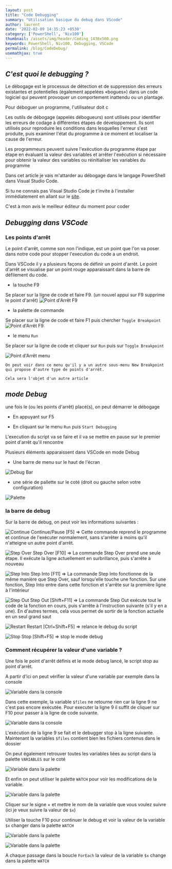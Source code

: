 ```yaml
---
layout: post
title: "Code Debugging"
summary: "Utilisation basique du debug dans VScode"
author: laurent
date: '2022-02-09 14:35:23 +0530'
category: ['PowerShell', 'Niv100']
thumbnail: /assets/img/header/Coding_1436x500.png
keywords: PowerShell, Niv100, Debugging, VSCode
permalink: /blog/CodeDebug/
usemathjax: true
---
```


## _C'est quoi le debugging ?_

Le débogage est le processus de détection et de suppression des erreurs existantes et potentielles (également appelées «bogues») dans un code logiciel qui peuvent provoquer un comportement inattendu ou un plantage.

Pour déboguer un programme, l'utilisateur doit c

Les outils de débogage (appelés débogueurs) sont utilisés pour identifier les erreurs de codage à différentes étapes de développement. Ils sont utilisés pour reproduire les conditions dans lesquelles l'erreur s'est produite, puis examiner l'état du programme à ce moment et localiser la cause de l'erreur.

Les programmeurs peuvent suivre l'exécution du programme étape par étape en évaluant la valeur des variables et arrêter l'exécution si nécessaire pour obtenir la valeur des variables ou réinitialiser les variables du programme

Dans cet article je vais m'attarder au débogage dans le langage PowerShell dans Visual Studio Code.

Si tu ne connais pas Visual Studio Code je t'invite à l'installer immédiatement en allant sur le [site](https://code.visualstudio.com/).

C'est à mon avis le meilleur éditeur du moment pour coder

## _Debugging dans VSCode_

### __Les points d'arrêt__

Le point d'arrêt, comme son non l'indique, est un point que l'on va poser dans notre code pour stopper l'execution du code a un endroit.

Dans VSCode il y a plusieurs façons de définir un point d'arrêt. Le point d'arrêt se visualise par un point rouge apparaissant dans la barre de défilement du code.

* la touche F9

Se placer sur la ligne de code et faire F9. (un nouvel appui sur F9 supprime le point d'arrêt)
![Point d'Arrêt F9](/assets/img/posts/20220209/pointarretF9.png "Point d'Arrêt F9")

* la palette de commande

Se placer sur la ligne de code et faire F1 puis chercher ```Toggle Breakpoint```
![Point d'Arrêt F9](/assets/img/posts/20220209/pointarretpalette.png "Point d'Arrêt F9")

* le menu ```Run```

Se placer sur la ligne de code et cliquer sur ```Run``` puis sur ```Toggle Breakpoint```

![Point d'Arrêt menu](/assets/img/posts/20220209/pointarretmenu.png "Point d'Arrêt Menu")

```text
On peut voir dans ce menu qu'il y a un autre sous-menu New Breakpoint qui propose d'autre type de points d'arrêt. 

Cela sera l'objet d'un autre article
```

## _mode Debug_

une fois le (ou les points d'arrêt) placé(s), on peut démarrer le débogage

* En appuyant sur F5

* En cliquant sur le menu ```Run``` puis ```Start Debugging```

L'execution du script va se faire et il va se mettre en pause sur le premier point d'arrêt qu'il rencontre

Plusieurs éléments apparaissent dans VSCode en mode Debug

* Une barre de menu sur le haut de l'écran

![Debug Bar](/assets/img/posts/20220209/debugbar.png "Debug Bar")

* une série de pallette sur le coté (droit ou gauche selon votre configuration)

![Palette](/assets/img/posts/20220209/palette.png "Palette")

### __la barre de debug__

Sur la barre de debug, on peut voir les informations suivantes :

![Continue](/assets/img/posts/20220209/BarDebugRestart.png) Continue/Pause [F5] => Cette commande reprend le programme et continue de l'exécuter normalement, sans s'arrêter à moins qu'il n'atteigne un autre point d'arrêt.

![Step Over](/assets/img/posts/20220209/BarDebugStepOver.png) Step Over [F10] => La commande Step Over prend une seule étape. Il exécute la ligne actuellement en surbrillance, puis s'arrête à nouveau

![Step Into](/assets/img/posts/20220209/BarDebugStepInto.png) Step Into [F11] => La commande Step Into fonctionne de la même manière que Step Over, sauf lorsqu'elle touche une fonction. Sur une fonction, Step Into entre dans cette fonction et s'arrête sur la première ligne à l'intérieur

![Step Out](/assets/img/posts/20220209/BarDebugStepOut.png) Step Out [Shift+F11] => La commande Step Out exécute tout le code de la fonction en cours, puis s'arrête à l'instruction suivante (s'il y en a une). En d'autres termes, cela vous permet de sortir de la fonction actuelle en un seul grand saut

![Restart](/assets/img/posts/20220209/BarDebugRestart.png) Restart [Ctrl+Shift+F5] => relance le debug du script

![Stop](/assets/img/posts/20220209/BarDebugStop.png) Stop [Shift+F5] => stop le mode debug

### __Comment récupérer la valeur d'une variable ?__

Une  fois le point d'arrêt définis et le mode debug lancé, le script stop au point d'arrêt.

A partir d'ici on peut vérifier la valeur d'une variable par exemple dans la console

![Variable dans la console](/assets/img/posts/20220209/VariableDansLaConsole.png)

Dans cette exemple, la variable ```$files``` ne retourne rien car la ligne 9 ne c'est pas encore exécutée. Pour executer la ligne 9 il suffit de cliquer sur F10 pour passer à la ligne de code suivante.

![Variable dans la console](/assets/img/posts/20220209/VariableDansLaConsole1.png)

L'exécution de la ligne 9 se fait et le debugger stop à la ligne suivante. Maintenant la variables ```$files``` contient bien les fichiers contenus dans le dossier

On peut également retrouver toutes les variables liées au script dans la palette ```VARIABLES``` sur le coté

![Variable dans la palette](/assets/img/posts/20220209/VariableDansLaPalette.png)

Et enfin on peut utiliser le palette ```WATCH``` pour voir les modifications de la variable.

![Variable dans la palette](/assets/img/posts/20220209/VariableDansLaPalette1.png)

Cliquer sur le signe + et mettre le nom de la variable que vous voulez suivre (ici je veux suivre la valeur de ```$x```)

Utiliser la touche F10 pour continuer le debug et voir la valeur de la variable ```$x``` changer dans la palette ```WATCH```

![Variable dans la palette](/assets/img/posts/20220209/VariableDansLaPalette2.png)

![Variable dans la palette](/assets/img/posts/20220209/VariableDansLaPalette3.png)

A chaque passage dans la boucle ```ForEach``` la valeur de la variable ```$x``` change dans la palette ```WATCH```
